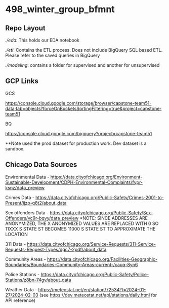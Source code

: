 # 498_winter_group_bfmnt

## Repo Layout

*./eda*: This holds our EDA notebook

*./etl*: Contains the ETL process. Does not include BigQuery SQL based ETL. Please refer to the saved queries in BigQuery

*./modeling*: contains a folder for supervised and another for unsupervised



## GCP Links

GCS 

https://console.cloud.google.com/storage/browser/capstone-team51-data;tab=objects?forceOnBucketsSortingFiltering=true&project=capstone-team51

BQ

https://console.cloud.google.com/bigquery?project=capstone-team51

**Note used the prod dataset for production work. Dev dataset is a sandbox. 

## Chicago Data Sources 

Environmental Data - https://data.cityofchicago.org/Environment-Sustainable-Development/CDPH-Environmental-Complaints/fypr-ksnz/data_preview

Crimes Data - https://data.cityofchicago.org/Public-Safety/Crimes-2001-to-Present/ijzp-q8t2/about_data

Sex offenders Data - https://data.cityofchicago.org/Public-Safety/Sex-Offenders/vc9r-bqvy/data_preview *NOTE: SINCE ADDRESSES ARE ANONYMIZED, THE X ANONYMIZED VALUES ARE REPLACED WITH 0 SO 11XXX S STATE ST BECOMES 11000 S STATE ST TO APPROXIMATE THE LOCATION

311 Data - https://data.cityofchicago.org/Service-Requests/311-Service-Requests-Request-Types/dgc7-2pdf/about_data

Community Areas - https://data.cityofchicago.org/Facilities-Geographic-Boundaries/Boundaries-Community-Areas-current-/cauq-8yn6

Police Stations - https://data.cityofchicago.org/Public-Safety/Police-Stations/z8bn-74gv/about_data

Weather Data - https://meteostat.net/en/station/72534?t=2024-01-27/2024-02-03 (see https://dev.meteostat.net/api/stations/daily.html for API reference)
